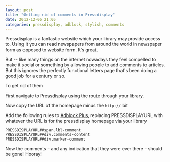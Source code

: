 ```yaml
---
layout: post
title: "Getting rid of comments in Pressdisplay"
date: 2012-12-06 21:05
categories: pressdisplay, adblock, stylish, comments
---
```


Pressdisplay is a fantastic website which your library may provide access to.  Using it you can read newspapers from around the world in newspaper form as opposed to website form.  It's great.

But -- like many things on the internet nowadays they feel compelled to make it social or something by allowing people to add comments to articles. But this ignores the perfectly functional letters page that's been doing a good job for a century or so.

To get rid of them 

First navigate to Pressdisplay using the route through your library.  

Now copy the URL of the homepage minus the `http://` bit

Add the following rules to [Adblock Plus](http://adblockplus.org), replacing PRESSDISPLAYURL with whatever the URL is for the pressdisplay homepage via your library

```
PRESSDISPLAYURL##span.lbl-comment
PRESSDISPLAYURL##div.comments-content
PRESSDISPLAYURL##div.marker-comment
```
Now the comments - and any indication that they were ever there - should be gone! Hooray!